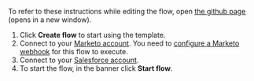 To refer to these instructions while editing the flow, open [the github page](https://github.com/ot4i/app-connect-templates/blob/main/resources/markdown/Sync%20Marketo%20new%20leads%20with%20Salesforce%20Leads_instructions.md) (opens in a new window).

1. Click **Create flow** to start using the template.
1. Connect to your [Marketo account](https://ibm.biz/aasmarketo). You need to [configure a Marketo webhook](https://www.ibm.com/docs/en/app-connect/saas?topic=marketo-how-configure-activate-webhook-use-app-connect) for this flow to execute.
1. Connect to your [Salesforce account](https://ibm.biz/aassalesforce).
1. To start the flow, in the banner click **Start flow**.
